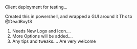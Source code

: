 Client deployment for testing...

Created this in powershell, and wrapped a GUI around it
Thx to @DeadBoy18


1. Needs New Logo and Icon....
2. More Options will be added....
3. Any tips and tweaks.... Are very welcome